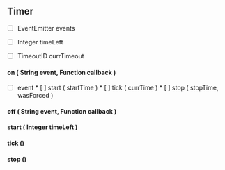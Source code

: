 ## Timer

* [ ]  EventEmitter events
* [ ]  Integer timeLeft
* [ ]  TimeoutID currTimeout


#### on ( String event, Function callback )

* [ ]  event
       * [ ]  start ( startTime )
       * [ ]  tick ( currTime )
       * [ ]  stop ( stopTime, wasForced )


#### off ( String event, Function callback )


#### start ( Integer timeLeft )


#### tick ()


#### stop ()
